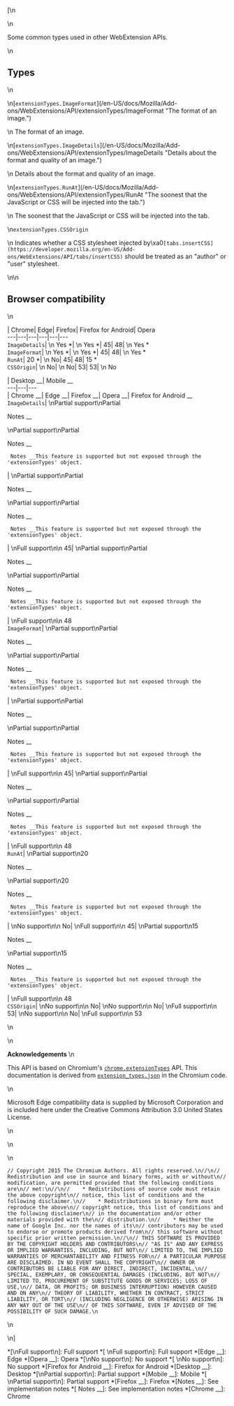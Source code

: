 [\n

\n

Some common types used in other WebExtension APIs.

\n

## Types

\n

\n[`extensionTypes.ImageFormat`](/en-US/docs/Mozilla/Add-
ons/WebExtensions/API/extensionTypes/ImageFormat "The format of an image.")

\n    The format of an image.

\n[`extensionTypes.ImageDetails`](/en-US/docs/Mozilla/Add-
ons/WebExtensions/API/extensionTypes/ImageDetails "Details about the format
and quality of an image.")

\n    Details about the format and quality of an image.

\n[`extensionTypes.RunAt`](/en-US/docs/Mozilla/Add-
ons/WebExtensions/API/extensionTypes/RunAt "The soonest that the JavaScript or
CSS will be injected into the tab.")

\n    The soonest that the JavaScript or CSS will be injected into the tab.

\n`extensionTypes.CSSOrigin`

\n    Indicates whether a CSS stylesheet injected
by\xa0`[tabs.insertCSS](https://developer.mozilla.org/en-US/Add-
ons/WebExtensions/API/tabs/insertCSS)` should be treated as an "author" or
"user" stylesheet.

\n\n

## Browser compatibility

\n

| Chrome| Edge| Firefox| Firefox for Android| Opera  
---|---|---|---|---|---  
`ImageDetails`| \n Yes *| \n Yes *| 45| 48| \n Yes *  
`ImageFormat`| \n Yes *| \n Yes *| 45| 48| \n Yes *  
`RunAt`| 20 *| \n No| 45| 48| 15 *  
`CSSOrigin`| \n No| \n No| 53| 53| \n No  
  
| Desktop __| Mobile __  
---|---|---  
| Chrome __| Edge __| Firefox __| Opera __| Firefox for Android __  
`ImageDetails`|  \nPartial support\nPartial

Notes __

\nPartial support\nPartial

Notes __

     Notes __This feature is supported but not exposed through the 'extensionTypes' object.
|  \nPartial support\nPartial

Notes __

\nPartial support\nPartial

Notes __

     Notes __This feature is supported but not exposed through the 'extensionTypes' object.
|  \nFull support\n\n 45| \nPartial support\nPartial

Notes __

\nPartial support\nPartial

Notes __

     Notes __This feature is supported but not exposed through the 'extensionTypes' object.
|  \nFull support\n\n 48  
`ImageFormat`| \nPartial support\nPartial

Notes __

\nPartial support\nPartial

Notes __

     Notes __This feature is supported but not exposed through the 'extensionTypes' object.
|  \nPartial support\nPartial

Notes __

\nPartial support\nPartial

Notes __

     Notes __This feature is supported but not exposed through the 'extensionTypes' object.
|  \nFull support\n\n 45| \nPartial support\nPartial

Notes __

\nPartial support\nPartial

Notes __

     Notes __This feature is supported but not exposed through the 'extensionTypes' object.
|  \nFull support\n\n 48  
`RunAt`| \nPartial support\n20

Notes __

\nPartial support\n20

Notes __

     Notes __This feature is supported but not exposed through the 'extensionTypes' object.
|  \nNo support\n\n No| \nFull support\n\n 45| \nPartial support\n15

Notes __

\nPartial support\n15

Notes __

     Notes __This feature is supported but not exposed through the 'extensionTypes' object.
|  \nFull support\n\n 48  
`CSSOrigin`| \nNo support\n\n No| \nNo support\n\n No| \nFull support\n\n 53|
\nNo support\n\n No| \nFull support\n\n 53  
  
\n

\n

 **Acknowledgements** \n

This API is based on Chromium's
[`chrome.extensionTypes`](https://developer.chrome.com/extensions/extensionTypes)
API. This documentation is derived from
[`extension_types.json`](https://chromium.googlesource.com/chromium/src/+/master/extensions/common/api/extension_types.json)
in the Chromium code.

\n

Microsoft Edge compatibility data is supplied by Microsoft Corporation and is
included here under the Creative Commons Attribution 3.0 United States
License.

\n

\n

\n

    
    
    // Copyright 2015 The Chromium Authors. All rights reserved.\n//\n// Redistribution and use in source and binary forms, with or without\n// modification, are permitted provided that the following conditions are\n// met:\n//\n//    * Redistributions of source code must retain the above copyright\n// notice, this list of conditions and the following disclaimer.\n//    * Redistributions in binary form must reproduce the above\n// copyright notice, this list of conditions and the following disclaimer\n// in the documentation and/or other materials provided with the\n// distribution.\n//    * Neither the name of Google Inc. nor the names of its\n// contributors may be used to endorse or promote products derived from\n// this software without specific prior written permission.\n//\n// THIS SOFTWARE IS PROVIDED BY THE COPYRIGHT HOLDERS AND CONTRIBUTORS\n// "AS IS" AND ANY EXPRESS OR IMPLIED WARRANTIES, INCLUDING, BUT NOT\n// LIMITED TO, THE IMPLIED WARRANTIES OF MERCHANTABILITY AND FITNESS FOR\n// A PARTICULAR PURPOSE ARE DISCLAIMED. IN NO EVENT SHALL THE COPYRIGHT\n// OWNER OR CONTRIBUTORS BE LIABLE FOR ANY DIRECT, INDIRECT, INCIDENTAL,\n// SPECIAL, EXEMPLARY, OR CONSEQUENTIAL DAMAGES (INCLUDING, BUT NOT\n// LIMITED TO, PROCUREMENT OF SUBSTITUTE GOODS OR SERVICES; LOSS OF USE,\n// DATA, OR PROFITS; OR BUSINESS INTERRUPTION) HOWEVER CAUSED AND ON ANY\n// THEORY OF LIABILITY, WHETHER IN CONTRACT, STRICT LIABILITY, OR TORT\n// (INCLUDING NEGLIGENCE OR OTHERWISE) ARISING IN ANY WAY OUT OF THE USE\n// OF THIS SOFTWARE, EVEN IF ADVISED OF THE POSSIBILITY OF SUCH DAMAGE.\n

\n

\n]

  *[\nFull support\n]: Full support
  *[ \nFull support\n]: Full support
  *[Edge __]: Edge
  *[Opera __]: Opera
  *[\nNo support\n]: No support
  *[ \nNo support\n]: No support
  *[Firefox for Android __]: Firefox for Android
  *[Desktop __]: Desktop
  *[\nPartial support\n]: Partial support
  *[Mobile __]: Mobile
  *[ \nPartial support\n]: Partial support
  *[Firefox __]: Firefox
  *[Notes __]: See implementation notes
  *[ Notes __]: See implementation notes
  *[Chrome __]: Chrome

